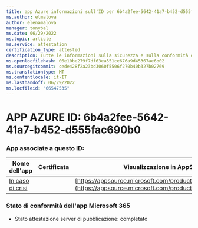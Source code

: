 ```yaml
---
title: app Azure informazioni sull'ID per 6b4a2fee-5642-41a7-b452-d555fac690b0
ms.author: elmalova
author: elenamalova
manager: tonybal
ms.date: 06/29/2022
ms.topic: article
ms.service: attestation
certification_type: attested
description: Tutte le informazioni sulla sicurezza e sulla conformità disponibili per 6b4a2fee-5642-41a7-b452-d555fac690b0.
ms.openlocfilehash: 06e10be279f7df63ea551ce676a9d45367ae6b02
ms.sourcegitcommit: cede428f2a23bd3060f5506f270b40b327b02769
ms.translationtype: MT
ms.contentlocale: it-IT
ms.lasthandoff: 06/29/2022
ms.locfileid: "66547535"
---
```

# <a name="azure-app-id-6b4a2fee-5642-41a7-b452-d555fac690b0"></a>APP AZURE ID: 6b4a2fee-5642-41a7-b452-d555fac690b0


### <a name="apps-associated-with-this-id"></a>App associate a questo ID:
| **Nome dell'app** | **Certificata** | **Visualizzazione in AppSource** |
|--------------|---------------|-----------------------|
| [In caso di crisi](../forward/WA200003194.md) |  | [https://appsource.microsoft.com/product/office/WA200003194](https://appsource.microsoft.com/product/office/WA200003194) |

### <a name="microsoft-365-app-compliance-status"></a>Stato di conformità dell'app Microsoft 365
- Stato attestazione server di pubblicazione: completato
